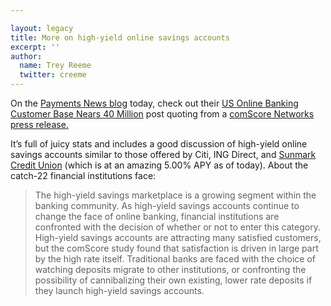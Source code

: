 ```yaml
---

layout: legacy
title: More on high-yield online savings accounts
excerpt: ''
author:
  name: Trey Reeme
  twitter: creeme
---
```


<p>On the <a href="http://www.paymentsnews.com">Payments News blog</a> today, check out their <a href="http://www.paymentsnews.com/2006/04/us_online_banki.html">US Online Banking Customer Base Nears 40 Million</a> post quoting from a <a href="http://www.prnewswire.com/cgi-bin/stories.pl?ACCT=104&#38;STORY=/www/story/04-10-2006/0004337329&#38;EDATE">comScore Networks press release.</a></p>


<p>It&#8217;s full of juicy stats and includes a good discussion of high-yield online savings accounts similar to those offered by Citi, <span class="caps">ING</span> Direct, and <a href="http://www.rateedge.com">Sunmark Credit Union</a> (which is at an amazing 5.00% <span class="caps">APY</span> as of today).  About the catch-22 financial institutions face:</p>


<blockquote>
	<p>The high-yield savings marketplace is a growing segment within the banking community. As high-yield savings accounts continue to change the face of online banking, financial institutions are confronted with the decision of whether or not to enter this category. High-yield savings accounts are attracting many satisfied customers, but the comScore study found that satisfaction is driven in large part by the high rate itself. Traditional banks are faced with the choice of watching deposits migrate to other institutions, or confronting the possibility of cannibalizing their own existing, lower rate deposits if they launch high-yield savings accounts.</p>
</blockquote>